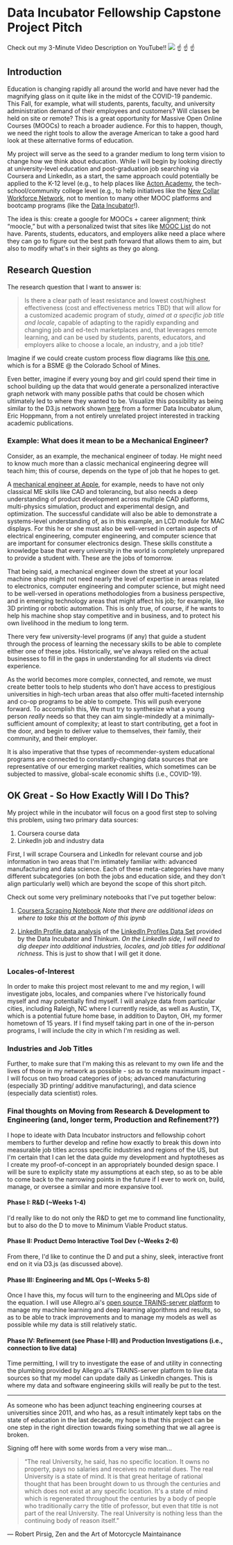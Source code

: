 # Data Incubator Fellowship Capstone Project Pitch
Check out my 3-Minute Video Description on YouTube!! 
[![](images/FutureOfEdTechAdvManufacturing-Final.JPG)](https://youtu.be/XqaqXImVtBw)
:point_up: :point_up: :point_up:

## Introduction
Education is changing rapidly all around the world and have never had the magnifying glass on it quite like in the midst of the COVID-19 pandemic.  This Fall, for example, what will students, parents, faculty, and university administration demand of their employees and customers?  Will classes be held on site or remote?  This is a great opportunity for Massive Open Online Courses (MOOCs) to reach a broader audience.  For this to happen, though, we need the right tools to allow the average American to take a good hard look at these alternative forms of education. 

My project will serve as the seed to a grander medium to long term vision to change how we think about education.  While I will begin by looking directly at university-level education and post-graduation job searching via Coursera and LinkedIn, as a start, the same approach could potentially be applied to the K-12 level (e.g., to help places like [Acton Academy](https://www.actonacademy.org/), the tech-school/community college level (e.g., to help initiatives like the [New Collar Workforce Network](https://newcollarnetwork.com/), not to mention to many other MOOC platforms and bootcamp programs (like the [Data Incubator](www.thedataincubator.com)!). 

The idea is this: create a google for MOOCs + career alignment; think “moocle,” but with a personalized twist that sites like [MOOC List](https://www.mooc-list.com/) do not have.  Parents, students, educators, and employers alike need a place where they can go to figure out the best path forward that allows them to aim, but also to modify what's in their sights as they go along. 

## Research Question
The research question that I want to answer is:  

> Is there a clear path of least resistance and lowest cost/highest effectiveness (cost and effectiveness metrics TBD) that will allow for a customized academic program of study, *aimed at a specific job title and locale*, capable of adapting to the rapidly expanding and changing job and  ed-tech marketplaces and, that leverages remote learning, and can be used by students, parents, educators, and employers alike to choose a locale, an industry, and a job title?

Imagine if we could create custom process flow diagrams like [this one](https://mechanical.mines.edu/wp-content/uploads/sites/98/2019/07/BSME-Flowchart-2018-19.pdf), which is for a BSME @ the Colorado School of Mines.

Even better, imagine if every young boy and girl could spend their time in school building up the data that would generate a personalized interactive graph network with many possible paths that could be chosen which ultimately led to where they wanted to be.  Visualize this possibility as being similar to the D3.js network shown [here](https://youtu.be/Mae3uR9HSjQ) from a former Data Incubator alum, Eric Hoppmann, from a not entirely unrelated project interested in tracking academic publications.

### Example: What does it mean to be a Mechanical Engineer?
Consider, as an example, the mechanical engineer of today.  He might need to know much more than a classic mechanical engineering degree will teach him; this of course, depends on the type of job that he hopes to get.   

A [mechanical engineer at Apple](https://www.linkedin.com/jobs/search/?currentJobId=1843228084&geoId=106758460&keywords=display%20mechanical%20engineer&location=Cupertino%2C%20California%2C%20United%20States), for example, needs to have not only classical ME skills like CAD and tolerancing, but also needs a deep understanding of product development across multiple CAD platforms, multi-physics simulation, product and experimental design, and optimization.  The successful candidate will also be able to demonstrate a systems-level understanding of, as in this example, an LCD module for MAC displays.  For this he or she must also be well-versed in certain aspects of electrical engineering, computer engineering, and computer science that are important for consumer electronics design.  These skills constitute a knowledge base that every university in the world is completely unprepared to provide a student with.  These are the jobs of tomorrow.  

That being said, a mechanical engineer down the street at your local machine shop might not need nearly the level of expertise in areas related to electronics, computer engineering and computer science, but might need to be well-versed in operations methodologies from a business perspective, and in emerging technology areas that might affect his job; for example, like 3D printing or robotic automation.  This is only true, of course, if he wants to help his machine shop stay competitive and in business, and to protect his own livelihood in the medium to long term. 

There very few university-level programs (if any) that guide a student through the process of learning the necessary skills to be able to complete either one of these jobs.  Historically, we've always relied on the actual businesses to fill in the gaps in understanding for all students via direct experience.  

As the world becomes more complex, connected, and remote, we must create better tools to help students who don’t have access to prestigious universities in high-tech urban areas that also offer multi-faceted internship and co-op programs to be able to compete.  This will push everyone forward.  To accomplish this, We must try to synthesize what a young person *really* needs so that they can aim single-mindedly at a minimally-sufficient amount of complexity; at least to start contributing, get a foot in the door, and begin to deliver value to themselves, their family, their community, and their employer.  

It is also imperative that thse types of recommender-system educational programs are connected to constantly-changing data sources that are representative of our emerging market realities, which sometimes can be subjected to massive, global-scale economic shifts (i.e., COVID-19).

## OK Great - So How Exactly Will I Do This?
My project while in the incubator will focus on a good first step to solving this problem, using two primary data sources:

1) Coursera course data
2) LinkedIn job and industry data

First, I will scrape Coursera and LinkedIn for relevant course and job information in two areas that I'm intimately familiar with: advanced manufacturing and data science. Each of these meta-categories have many different subcategories (on both the jobs and education side, and they don't align particularly well) which are beyond the scope of this short pitch.

Check out some very preliminary notebooks that I've put together below:

1) [Coursera Scraping Notebook](https://github.com/gregloughnane/DataIncubatorFellowship/blob/master/Coursera_Scrape_Loughnane.ipynb) *Note that there are additional ideas on where to take this at the bottom of this ipynb*

2) [LinkedIn Profile data analysis](https://github.com/gregloughnane/DataIncubatorFellowship/blob/master/LinkedIn_Data_Analysis_Loughnane.ipynb) of the [LinkedIn Profiles Data Set](https://blog.thedataincubator.com/tag/data-sources/) provided by the Data Incubator and Thinkum.  *On the LinkedIn side, I will need to dig deeper into additional industries, locales, and job titles for additional richness*.  This is just to show that I will get it done.

### Locales-of-Interest
In order to make this project most relevant to me and my region, I will investigate jobs, locales, and companies where I've historically found myself and may potentially find myself.  I will analyze data from particular cities, including Raleigh, NC where I currently reside, as well as Austin, TX, which is a potential future home base, in addition to Dayton, OH, my former hometown of 15 years.  If I find myself taking part in one of the in-person programs, I will include the city in which I'm residing as well. 

### Industries and Job Titles
Further, to make sure that I'm making this as relevant to my own life and the lives of those in my network as possible - so as to create maximum impact - I will focus on two broad categories of jobs; advanced manufacturing (especially 3D printing/ additive manufacturing), and data science (especially data scientist) roles.  

###  Final thoughts on Moving from Research & Development to Engineering (and, longer term, Production and Refinement??)
I hope to ideate with Data Incubator instructors and fellowship cohort members to further develop and refine how exactly to break this down into measurable job titles across specific industries and regions of the US, but I'm certain that I can let the data guide my development and hyptotheses as I create my proof-of-concept in an appropriately bounded design space.  I will be sure to explicity state my assumptions at each step, so as to be able to come back to the narrowing points in the future if I ever to work on, build, manage, or oversee a similar and more expansive tool. 

#### Phase I: R&D (~Weeks 1-4)
I'd really like to do not only the R&D to get me to command line functionality, but to also do the D to move to Minimum Viable Product status.  

#### Phase II: Product Demo Interactive Tool Dev (~Weeks 2-6)
From there, I'd like to continue the D and put a shiny, sleek, interactive front end on it via D3.js (as discussed above).

#### Phase III: Engineering and ML Ops (~Weeks 5-8)
Once I have this, my focus will turn to the engineering and MLOps side of the equation.  I will use Allegro.ai's [open source TRAINS-server platform](https://github.com/allegroai/trains-server) to manage my machine learning and deep learning algorithms and results, so as to be able to track improvements and to manage my models as well as possible while my data is still relatively static.

#### Phase IV: Refinement (see Phase I-III) and Production Investigations (i.e., connection to live data)
Time permitting, I will try to investigate the ease of and utility in connecting the plumbing provided by Allegro.ai's TRAINS-server platform to live data sources so that my model can update daily as LinkedIn changes.  This is where my data and software engineering skills will really be put to the test.

-----------------------------------------------------------------------------------------------------------------------------
As someone who has been adjunct teaching engineering courses at universities since 2011, and who has, as a result intimately kept tabs on the state of education in the last decade, my hope is that this project can be one step in the right direction towards fixing something that we all agree is broken.

Signing off here with some words from a very wise man...

> “The real University, he said, has no specific location. It owns no property, pays no salaries and receives no material dues. The real University is a state of mind. It is that great heritage of rational thought that has been brought down to us through the centuries and which does not exist at any specific location. It's a state of mind which is regenerated throughout the centuries by a body of people who traditionally carry the title of professor, but even that title is not part of the real University. The real University is nothing less than the continuing body of reason itself.”

― Robert Pirsig, Zen and the Art of Motorcycle Maintainance
